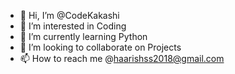 - 👋 Hi, I’m @CodeKakashi
- 👀 I’m interested in Coding
- 🌱 I’m currently learning Python
- 💞️ I’m looking to collaborate on Projects
- 📫 How to reach me @haarishss2018@gmail.com

<!---
CodeKakashi/CodeKakashi is a ✨ special ✨ repository because its `README.md` (this file) appears on your GitHub profile.
You can click the Preview link to take a look at your changes.
--->
